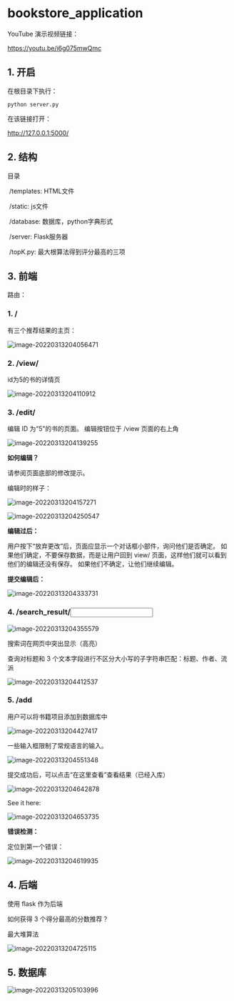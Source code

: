 # bookstore_application

YouTube 演示视频链接：

https://youtu.be/i6g075mwQmc

## 1. 开启

在根目录下执行：

`python server.py`

在该链接打开：

http://127.0.0.1:5000/

## 2. 结构

目录

​	/templates: HTML文件

​	/static: js文件

​	/database: 数据库，python字典形式

​	/server: Flask服务器

​	/topK.py: 最大根算法得到评分最高的三项

## 3. 前端

路由：

### 1. /

有三个推荐结果的主页：

![image-20220313204056471](README.assets/image-20220313204056471.png)

### 2. /view/<id>

id为5的书的详情页

![image-20220313204110912](README.assets/image-20220313204110912.png)

### 3. /edit/<id>

编辑 ID 为“5”的书的页面。 编辑按钮位于 /view 页面的右上角

![image-20220313204139255](README.assets/image-20220313204139255.png)

**如何编辑？**

请参阅页面底部的修改提示。

编辑时的样子：

![image-20220313204157271](README.assets/image-20220313204157271.png)

![image-20220313204250547](README.assets/image-20220313204250547.png)

**编辑过后：**

用户按下“放弃更改”后，页面应显示一个对话框小部件，询问他们是否确定。 如果他们确定，不要保存数据，而是让用户回到 view/<id> 页面，这样他们就可以看到他们的编辑还没有保存。 如果他们不确定，让他们继续编辑。

**提交编辑后：**

![image-20220313204333731](README.assets/image-20220313204333731.png)

### 4. /search_result/<input>

![image-20220313204355579](README.assets/image-20220313204355579.png)

搜索词在网页中突出显示（高亮）

查询对标题和 3 个文本字段进行不区分大小写的子字符串匹配：标题、作者、流派

![image-20220313204412537](README.assets/image-20220313204412537.png)



### 5. /add

用户可以将书籍项目添加到数据库中

![image-20220313204427417](README.assets/image-20220313204427417.png)

一些输入框限制了常规语言的输入。

![image-20220313204551348](README.assets/image-20220313204551348.png)

提交成功后，可以点击“在这里查看”查看结果（已经入库）

![image-20220313204642878](README.assets/image-20220313204642878.png)

See it here:

![image-20220313204653735](README.assets/image-20220313204653735.png)

**错误检测：**

定位到第一个错误：

![image-20220313204619935](README.assets/image-20220313204619935.png)

## 4. 后端

使用 flask 作为后端

如何获得 3 个得分最高的分数推荐？

最大堆算法

![image-20220313204725115](README.assets/image-20220313204725115.png)

## 5. 数据库

![image-20220313205103996](README.assets/image-20220313205103996.png)